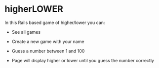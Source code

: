 # higherLOWER

In this Rails based game of higher/lower you can:

* See all games

* Create a new game with your name

* Guess a number between 1 and 100

* Page will display higher or lower until you guess the number correctly